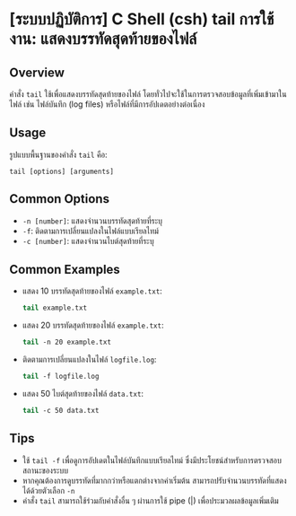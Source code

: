 # [ระบบปฏิบัติการ] C Shell (csh) tail การใช้งาน: แสดงบรรทัดสุดท้ายของไฟล์

## Overview
คำสั่ง `tail` ใช้เพื่อแสดงบรรทัดสุดท้ายของไฟล์ โดยทั่วไปจะใช้ในการตรวจสอบข้อมูลที่เพิ่มเข้ามาในไฟล์ เช่น ไฟล์บันทึก (log files) หรือไฟล์ที่มีการอัปเดตอย่างต่อเนื่อง

## Usage
รูปแบบพื้นฐานของคำสั่ง `tail` คือ:

```
tail [options] [arguments]
```

## Common Options
- `-n [number]`: แสดงจำนวนบรรทัดสุดท้ายที่ระบุ
- `-f`: ติดตามการเปลี่ยนแปลงในไฟล์แบบเรียลไทม์
- `-c [number]`: แสดงจำนวนไบต์สุดท้ายที่ระบุ

## Common Examples
- แสดง 10 บรรทัดสุดท้ายของไฟล์ `example.txt`:
  ```csh
  tail example.txt
  ```

- แสดง 20 บรรทัดสุดท้ายของไฟล์ `example.txt`:
  ```csh
  tail -n 20 example.txt
  ```

- ติดตามการเปลี่ยนแปลงในไฟล์ `logfile.log`:
  ```csh
  tail -f logfile.log
  ```

- แสดง 50 ไบต์สุดท้ายของไฟล์ `data.txt`:
  ```csh
  tail -c 50 data.txt
  ```

## Tips
- ใช้ `tail -f` เพื่อดูการอัปเดตในไฟล์บันทึกแบบเรียลไทม์ ซึ่งมีประโยชน์สำหรับการตรวจสอบสถานะของระบบ
- หากคุณต้องการดูบรรทัดที่มากกว่าหรือแตกต่างจากค่าเริ่มต้น สามารถปรับจำนวนบรรทัดที่แสดงได้ด้วยตัวเลือก `-n`
- คำสั่ง `tail` สามารถใช้ร่วมกับคำสั่งอื่น ๆ ผ่านการใช้ pipe (|) เพื่อประมวลผลข้อมูลเพิ่มเติม